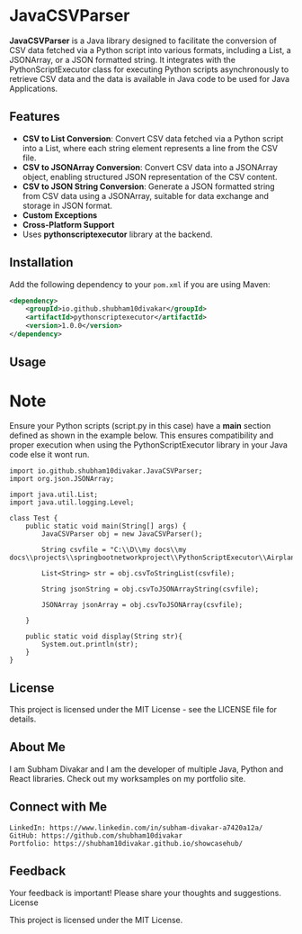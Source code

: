 # JavaCSVParser

**JavaCSVParser** is a Java library designed to facilitate the conversion of CSV data fetched via a Python script into various formats, including a List<String>, a JSONArray, or a JSON formatted string. It integrates with the PythonScriptExecutor class for executing Python scripts asynchronously to retrieve CSV data and the data is available in Java code to be used for Java Applications.

## Features

- **CSV to List Conversion**: Convert CSV data fetched via a Python script into a List<String>, where each string element represents a line from the CSV file.
- **CSV to JSONArray Conversion**: Convert CSV data into a JSONArray object, enabling structured JSON representation of the CSV content.
- **CSV to JSON String Conversion**: Generate a JSON formatted string from CSV data using a JSONArray, suitable for data exchange and storage in JSON format.
- **Custom Exceptions**
- **Cross-Platform Support**
- Uses **pythonscriptexecutor** library at the backend.

## Installation

Add the following dependency to your `pom.xml` if you are using Maven:

```xml
<dependency>
    <groupId>io.github.shubham10divakar</groupId>
    <artifactId>pythonscriptexecutor</artifactId>
    <version>1.0.0</version>
</dependency>
```

## Usage

# Note
Ensure your Python scripts (script.py in this case) have a __main__ section defined as shown in the example below. This ensures compatibility and proper execution when using the PythonScriptExecutor library in your Java code else it wont run.
```code
import io.github.shubham10divakar.JavaCSVParser;
import org.json.JSONArray;

import java.util.List;
import java.util.logging.Level;

class Test {
    public static void main(String[] args) {
        JavaCSVParser obj = new JavaCSVParser();

        String csvfile = "C:\\D\\my docs\\my docs\\projects\\springbootnetworkproject\\PythonScriptExecutor\\Airplane_Crashes_and_Fatalities_Since_1908.csv";

        List<String> str = obj.csvToStringList(csvfile);

        String jsonString = obj.csvToJSONArrayString(csvfile);

        JSONArray jsonArray = obj.csvToJSONArray(csvfile);

    }

    public static void display(String str){
        System.out.println(str);
    }
}
```

## License
This project is licensed under the MIT License - see the LICENSE file for details.


## About Me
I am Subham Divakar and I am the developer of multiple Java, Python and React libraries.
Check out my worksamples on my portfolio site.

## Connect with Me

    LinkedIn: https://www.linkedin.com/in/subham-divakar-a7420a12a/
    GitHub: https://github.com/shubham10divakar
    Portfolio: https://shubham10divakar.github.io/showcasehub/

## Feedback

Your feedback is important! Please share your thoughts and suggestions.
License

This project is licensed under the MIT License.